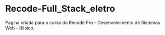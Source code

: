 # Recode-Full_Stack_eletro

Pagina criada para o curso da Recode Pro - Desenvolvimento de Sistemas Web - Básico. 
